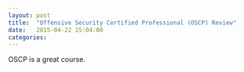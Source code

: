 ```yaml
---
layout: post
title:  "Offensive Security Certified Professional (OSCP) Review"
date:   2015-04-22 15:04:00
categories: 
---
```


OSCP is a great course. 
